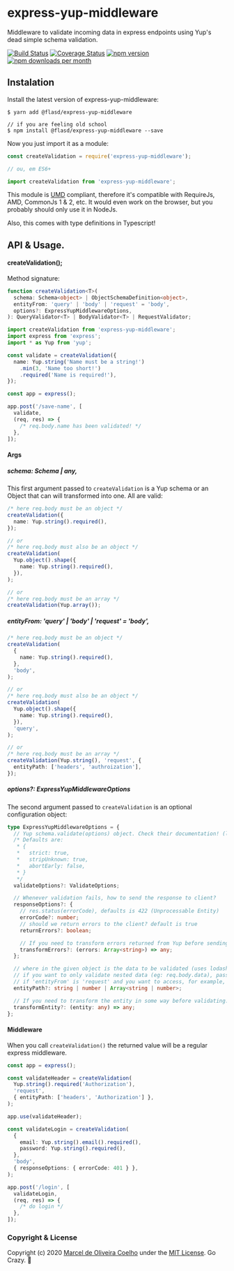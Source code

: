 # express-yup-middleware

Middleware to validate incoming data in express endpoints using Yup's dead simple schema validation.

[![Build Status](https://travis-ci.org/flasd/express-yup-middleware.svg?branch=master)](https://travis-ci.org/flasd/express-yup-middleware)
[![Coverage Status](https://coveralls.io/repos/github/flasd/express-yup-middleware/badge.svg?branch=master)](https://coveralls.io/github/flasd/express-yup-middleware?branch=master)
[![npm version](https://badge.fury.io/js/flasd%2Fexpress-yup-middleware.svg)](https://www.npmjs.com/package/@flasd/express-yup-middleware)
[![npm downloads per month](https://img.shields.io/npm/dm/@flasd/express-yup-middleware.svg)](https://www.npmjs.com/package/@flasd/express-yup-middleware)

## Instalation

Install the latest version of express-yup-middleware:

```
$ yarn add @flasd/express-yup-middleware

// if you are feeling old school
$ npm install @flasd/express-yup-middleware --save
```

Now you just import it as a module:

```javascript
const createValidation = require('express-yup-middleware');

// ou, em ES6+

import createValidation from 'express-yup-middleware';
```

This module is [UMD](https://github.com/umdjs/umd) compliant, therefore it's compatible with RequireJs, AMD, CommonJs 1 & 2, etc. It would even work on the browser, but you probably should only use it in NodeJs.

Also, this comes with type definitions in Typescript!

## API & Usage.

#### createValidation();

Method signature:

```typescript
function createValidation<T>(
  schema: Schema<object> | ObjectSchemaDefinition<object>,
  entityFrom: 'query' | 'body' | 'request' = 'body',
  options?: ExpressYupMiddlewareOptions,
): QueryValidator<T> | BodyValidator<T> | RequestValidator;
```

```typescript
import createValidation from 'express-yup-middleware';
import express from 'express';
import * as Yup from 'yup';

const validate = createValidation({
  name: Yup.string('Name must be a string!')
    .min(3, 'Name too short!')
    .required('Name is required!'),
});

const app = express();

app.post('/save-name', [
  validate,
  (req, res) => {
    /* req.body.name has been validated! */
  },
]);
```

#### Args

##### schema: Schema<any> | any,

This first argument passed to `createValidation` is a Yup schema or an Object that can will transformed into one.
All are valid:

```typescript
/* here req.body must be an object */
createValidation({
  name: Yup.string().required(),
});

// or
/* here req.body must also be an object */
createValidation(
  Yup.object().shape({
    name: Yup.string().required(),
  }),
);

// or
/* here req.body must be an array */
createValidation(Yup.array());
```

##### entityFrom: 'query' | 'body' | 'request' = 'body',

```typescript
/* here req.body must be an object */
createValidation(
  {
    name: Yup.string().required(),
  },
  'body',
);

// or
/* here req.body must also be an object */
createValidation(
  Yup.object().shape({
    name: Yup.string().required(),
  }),
  'query',
);

// or
/* here req.body must be an array */
createValidation(Yup.string(), 'request', {
  entityPath: ['headers', 'authroization'],
});
```

##### options?: ExpressYupMiddlewareOptions

The second argument passed to `createValidation` is an optional configuration object:

```typescript
type ExpressYupMiddlewareOptions = {
  // Yup schema.validate(options) object. Check their documentation! (link below)
  /* Defaults are:
   * {
   *   strict: true,
   *   stripUnknown: true,
   *   abortEarly: false,
   * }
   */
  validateOptions?: ValidateOptions;

  // Whenever validation fails, how to send the response to client?
  responseOptions?: {
    // res.status(errorCode), defaults is 422 (Unprocessable Entity)
    errorCode?: number;
    // should we return errors to the client? default is true
    returnErrors?: boolean;

    // If you need to transform errors returned from Yup before sending them:
    transformErrors?: (errors: Array<string>) => any;
  };

  // where in the given object is the data to be validated (uses lodash.get to access data)
  // if you want to only validate nested data (eg: req.body.data), pass 'data'
  // if 'entityFrom' is 'request' and you want to access, for example, req.files, pass 'files';
  entityPath?: string | number | Array<string | number>;

  // If you need to transform the entity in some way before validating:
  transformEntity?: (entity: any) => any;
};
```

#### Middleware

When you call `createValidation()` the returned value will be a regular express middleware.

```typescript
const app = express();

const validateHeader = createValidation(
  Yup.string().required('Authorization'),
  'request',
  { entityPath: ['headers', 'Authorization'] },
);

app.use(validateHeader);

const validateLogin = createValidation(
  {
    email: Yup.string().email().required(),
    password: Yup.string().required(),
  },
  'body',
  { responseOptions: { errorCode: 401 } },
);

app.post('/login', [
  validateLogin,
  (req, res) => {
    /* do login */
  },
]);
```

### Copyright & License

Copyright (c) 2020 [Marcel de Oliveira Coelho](https://github.com/flasd) under the [MIT License](https://github.com/flasd/express-yup-middleware/blob/master/LICENSE.md). Go Crazy. :rocket:
